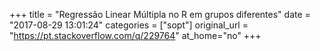 +++
title = "Regressão Linear Múltipla no R em grupos diferentes"
date = "2017-08-29 13:01:24"
categories = ["sopt"]
original_url = "https://pt.stackoverflow.com/q/229764"
at_home="no"
+++

